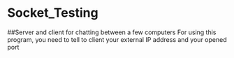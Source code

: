 # Socket_Testing
##Server and client for chatting between a few computers
For using this program, you need to tell to client your external IP address and your opened port
